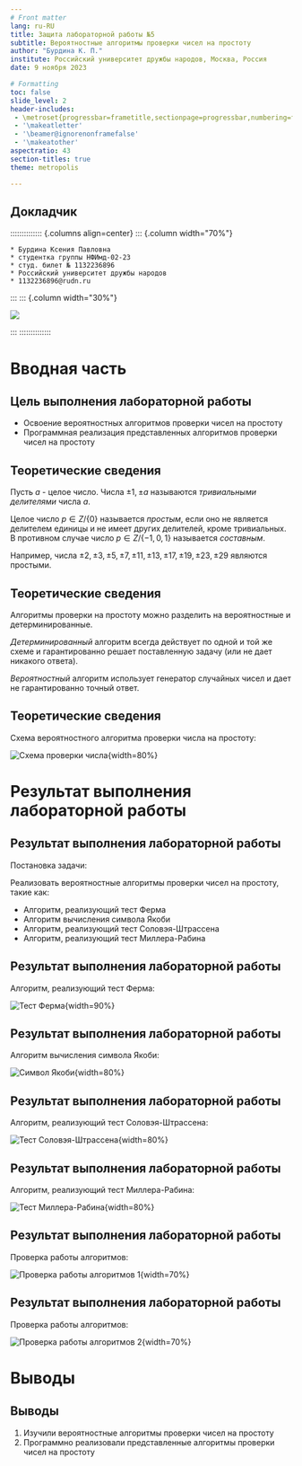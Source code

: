```yaml
---
# Front matter
lang: ru-RU
title: Защита лабораторной работы №5
subtitle: Вероятностные алгоритмы проверки чисел на простоту 
author: "Бурдина К. П."
institute: Российский университет дружбы народов, Москва, Россия
date: 9 ноября 2023

# Formatting
toc: false
slide_level: 2
header-includes: 
 - \metroset{progressbar=frametitle,sectionpage=progressbar,numbering=fraction}
 - '\makeatletter'
 - '\beamer@ignorenonframefalse'
 - '\makeatother'
aspectratio: 43
section-titles: true
theme: metropolis

---
```


## Докладчик

:::::::::::::: {.columns align=center}
::: {.column width="70%"}

    * Бурдина Ксения Павловна
    * студентка группы НФИмд-02-23
    * студ. билет № 1132236896
    * Российский университет дружбы народов
    * 1132236896@rudn.ru

:::
::: {.column width="30%"}

![](screens/bkp.jpg)

:::
::::::::::::::

# Вводная часть 

## Цель выполнения лабораторной работы

- Освоение вероятностных алгоритмов проверки чисел на простоту
- Программная реализация представленных алгоритмов проверки чисел на простоту

## Теоретические сведения

Пусть $a$ - целое число. Числа $\pm 1, \pm a$ называются *тривиальными делителями* числа $a$.

Целое число $p \in Z / \lbrace 0\rbrace$ называется *простым*, если оно не является делителем единицы и не имеет других делителей, кроме тривиальных. В противном случае число $p \in Z / \lbrace -1, 0, 1\rbrace$ называется *составным*.

Например, числа $\pm 2, \pm 3, \pm 5, \pm 7,\pm 11,\pm 13,\pm 17,\pm 19,\pm 23,\pm 29$ являются простыми.

## Теоретические сведения

Алгоритмы проверки на простоту можно разделить на вероятностные и детерминированные.

*Детерминированный* алгоритм всегда действует по одной и той же схеме и гарантированно решает поставленную задачу (или не дает никакого ответа).

*Вероятностный* алгоритм использует генератор случайных чисел и дает не гарантированно точный ответ.

## Теоретические сведения

Схема вероятностного алгоритма проверки числа на простоту:

![Схема проверки числа](screens/0.jpg){width=80%}

# Результат выполнения лабораторной работы

## Результат выполнения лабораторной работы

Постановка задачи:

Реализовать вероятностные алгоритмы проверки чисел на простоту, такие как:
- Алгоритм, реализующий тест Ферма
- Алгоритм вычисления символа Якоби
- Алгоритм, реализующий тест Соловэя-Штрассена
- Алгоритм, реализующий тест Миллера-Рабина

## Результат выполнения лабораторной работы

Алгоритм, реализующий тест Ферма:

![Тест Ферма](screens/1.jpg){width=90%}

## Результат выполнения лабораторной работы

Алгоритм вычисления символа Якоби:

![Символ Якоби](screens/2.jpg){width=80%}

## Результат выполнения лабораторной работы

Алгоритм, реализующий тест Соловэя-Штрассена:

![Тест Соловэя-Штрассена](screens/4.jpg){width=80%}

## Результат выполнения лабораторной работы

Алгоритм, реализующий тест Миллера-Рабина:

![Тест Миллера-Рабина](screens/5.jpg){width=80%}

## Результат выполнения лабораторной работы

Проверка работы алгоритмов:

![Проверка работы алгоритмов 1](screens/7.jpg){width=70%}

## Результат выполнения лабораторной работы

Проверка работы алгоритмов:

![Проверка работы алгоритмов 2](screens/8.jpg){width=70%}

# Выводы

## Выводы

1. Изучили вероятностные алгоритмы проверки чисел на простоту
2. Программно реализовали представленные алгоритмы проверки чисел на простоту
